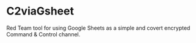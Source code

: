 # C2viaGsheet
Red Team tool for using Google Sheets as a simple and covert encrypted Command &amp; Control channel. 
